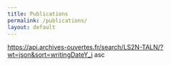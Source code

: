 ```yaml
---
title: Publications
permalink: /publications/
layout: default
---
```


https://api.archives-ouvertes.fr/search/LS2N-TALN/?wt=json&sort=writingDateY_i asc
